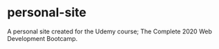 # personal-site

A personal site created for the Udemy course; The Complete 2020 Web Development Bootcamp.
